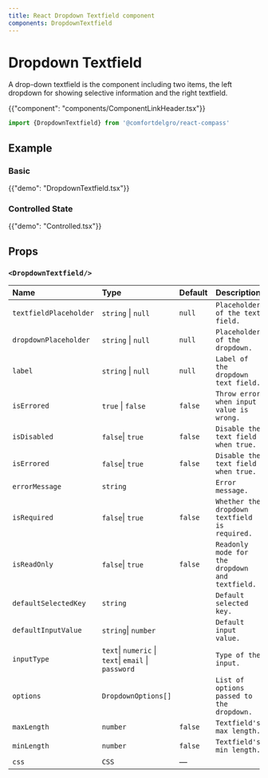 ```yaml
---
title: React Dropdown Textfield component
components: DropdownTextfield
---
```


# Dropdown Textfield

<p class="description">A drop-down textfield is the component including two items, the left dropdown for showing selective information and the right textfield.</p>

{{"component": "components/ComponentLinkHeader.tsx"}}

```jsx
import {DropdownTextfield} from '@comfortdelgro/react-compass'
```

## Example

### Basic

{{"demo": "DropdownTextfield.tsx"}}

### Controlled State

{{"demo": "Controlled.tsx"}}

## Props

### `<DropdownTextfield/>`

| Name                   | Type                                                 | Default | Description                                     |
| :--------------------- | :--------------------------------------------------- | :------ | :---------------------------------------------- |
| `textfieldPlaceholder` | `string` \| `null`                                   | `null`  | `Placeholder of the text field.`                |
| `dropdownPlaceholder`  | `string` \| `null`                                   | `null`  | `Placeholder of the dropdown.`                  |
| `label`                | `string` \| `null`                                   | `null`  | `Label of the dropdown text field.`             |
| `isErrored`            | `true` \| `false`                                    | `false` | `Throw error when input value is wrong.`        |
| `isDisabled`           | `false`\| `true`                                     | `false` | `Disable the text field when true.`             |
| `isErrored`            | `false`\| `true`                                     | `false` | `Disable the text field when true.`             |
| `errorMessage`         | `string`                                             |         | `Error message.`                                |
| `isRequired`           | `false`\| `true`                                     | `false` | `Whether the dropdown textfield is required.`   |
| `isReadOnly`           | `false`\| `true`                                     | `false` | `Readonly mode for the dropdown and textfield.` |
| `defaultSelectedKey`   | `string`                                             |         | `Default selected key.`                         |
| `defaultInputValue`    | `string`\| `number`                                  |         | `Default input value.`                          |
| `inputType`            | `text`\| `numeric` \| `text`\| `email` \| `password` |         | `Type of the input.`                            |
| `options`              | `DropdownOptions[]`                                  |         | `List of options passed to the dropdown.`       |
| `maxLength`            | `number`                                             | `false` | `Textfield's max length.`                       |
| `minLength`            | `number`                                             | `false` | `Textfield's min length.`                       |
| `css `                 | `CSS`                                                | —       |                                                 |
